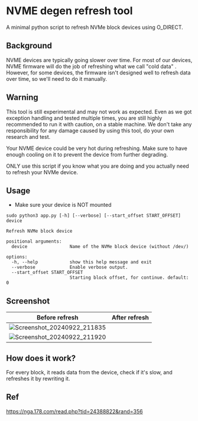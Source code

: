 # NVME degen refresh tool

A minimal python script to refresh NVMe block devices using O_DIRECT.

## Background

NVME devices are typically going slower over time. For most of our devices, NVME firmware will do the job of refreshing what we call "cold data" . However, for some devices, the firmware isn't designed well to refresh data over time, so we'll need to do it manually.

## Warning

This tool is still experimental and may not work as expected. Even as we got exception handling and tested multiple times, you are still highly recommended to run it with caution, on a stable machine. We don't take any responsibility for any damage caused by using this tool, do your own research and test.

Your NVME device could be very hot during refreshing. Make sure to have enough cooling on it to prevent the device from further degrading.

ONLY use this script if you know what you are doing and you actually need to refresh your NVMe device.

## Usage

- Make sure your device is NOT mounted

```shell
sudo python3 app.py [-h] [--verbose] [--start_offset START_OFFSET] device

Refresh NVMe block device

positional arguments:
  device                Name of the NVMe block device (without /dev/)

options:
  -h, --help            show this help message and exit
  --verbose             Enable verbose output.
  --start_offset START_OFFSET
                        Starting block offset, for continue. default: 0
```

## Screenshot
| Before refresh | After refresh |
| ---- | ---- |
| ![Screenshot_20240922_211835](https://github.com/user-attachments/assets/8bc3c282-360c-43c4-8bb8-e74dc8c29857)
 | ![Screenshot_20240922_211920](https://github.com/user-attachments/assets/eebe69b8-da22-42b8-8238-8eda24ecb54a) |

## How does it work?

For every block, it reads data from the device, check if it's slow, and refreshes it by rewriting it.


## Ref

https://nga.178.com/read.php?tid=24388822&rand=356
